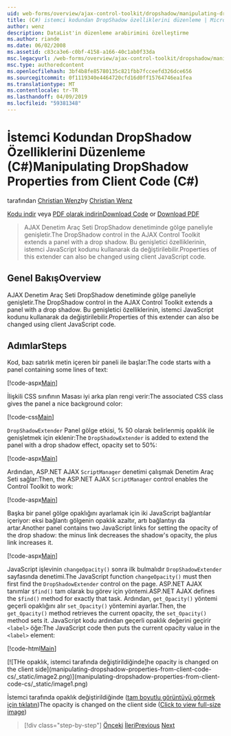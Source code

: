 ```yaml
---
uid: web-forms/overview/ajax-control-toolkit/dropshadow/manipulating-dropshadow-properties-from-client-code-cs
title: (C#) istemci kodundan DropShadow özelliklerini düzenleme | Microsoft Docs
author: wenz
description: DataList'in düzenleme arabirimini özelleştirme
ms.author: riande
ms.date: 06/02/2008
ms.assetid: c83ca3e6-c0bf-4158-a166-40c1ab0f33da
msc.legacyurl: /web-forms/overview/ajax-control-toolkit/dropshadow/manipulating-dropshadow-properties-from-client-code-cs
msc.type: authoredcontent
ms.openlocfilehash: 3bf4b8fe85780135c821fbb7fcceefd326dce656
ms.sourcegitcommit: 0f1119340e4464720cfd16d0ff15764746ea1fea
ms.translationtype: MT
ms.contentlocale: tr-TR
ms.lasthandoff: 04/09/2019
ms.locfileid: "59381348"
---
```

# <a name="manipulating-dropshadow-properties-from-client-code-c"></a><span data-ttu-id="9c606-103">İstemci Kodundan DropShadow Özelliklerini Düzenleme (C#)</span><span class="sxs-lookup"><span data-stu-id="9c606-103">Manipulating DropShadow Properties from Client Code (C#)</span></span>

<span data-ttu-id="9c606-104">tarafından [Christian Wenz](https://github.com/wenz)</span><span class="sxs-lookup"><span data-stu-id="9c606-104">by [Christian Wenz](https://github.com/wenz)</span></span>

<span data-ttu-id="9c606-105">[Kodu indir](http://download.microsoft.com/download/5/1/6/51652a81-500b-4f6b-88d3-617103e7941e/DropShadow2.cs.zip) veya [PDF olarak indirin](http://download.microsoft.com/download/b/6/a/b6ae89ee-df69-4c87-9bfb-ad1eb2b23373/dropshadow2CS.pdf)</span><span class="sxs-lookup"><span data-stu-id="9c606-105">[Download Code](http://download.microsoft.com/download/5/1/6/51652a81-500b-4f6b-88d3-617103e7941e/DropShadow2.cs.zip) or [Download PDF](http://download.microsoft.com/download/b/6/a/b6ae89ee-df69-4c87-9bfb-ad1eb2b23373/dropshadow2CS.pdf)</span></span>

> <span data-ttu-id="9c606-106">AJAX Denetim Araç Seti DropShadow denetiminde gölge paneliyle genişletir.</span><span class="sxs-lookup"><span data-stu-id="9c606-106">The DropShadow control in the AJAX Control Toolkit extends a panel with a drop shadow.</span></span> <span data-ttu-id="9c606-107">Bu genişletici özelliklerinin, istemci JavaScript kodunu kullanarak da değiştirilebilir.</span><span class="sxs-lookup"><span data-stu-id="9c606-107">Properties of this extender can also be changed using client JavaScript code.</span></span>


## <a name="overview"></a><span data-ttu-id="9c606-108">Genel Bakış</span><span class="sxs-lookup"><span data-stu-id="9c606-108">Overview</span></span>

<span data-ttu-id="9c606-109">AJAX Denetim Araç Seti DropShadow denetiminde gölge paneliyle genişletir.</span><span class="sxs-lookup"><span data-stu-id="9c606-109">The DropShadow control in the AJAX Control Toolkit extends a panel with a drop shadow.</span></span> <span data-ttu-id="9c606-110">Bu genişletici özelliklerinin, istemci JavaScript kodunu kullanarak da değiştirilebilir.</span><span class="sxs-lookup"><span data-stu-id="9c606-110">Properties of this extender can also be changed using client JavaScript code.</span></span>

## <a name="steps"></a><span data-ttu-id="9c606-111">Adımlar</span><span class="sxs-lookup"><span data-stu-id="9c606-111">Steps</span></span>

<span data-ttu-id="9c606-112">Kod, bazı satırlık metin içeren bir paneli ile başlar:</span><span class="sxs-lookup"><span data-stu-id="9c606-112">The code starts with a panel containing some lines of text:</span></span>

[!code-aspx[Main](manipulating-dropshadow-properties-from-client-code-cs/samples/sample1.aspx)]

<span data-ttu-id="9c606-113">İlişkili CSS sınıfının Masası iyi arka plan rengi verir:</span><span class="sxs-lookup"><span data-stu-id="9c606-113">The associated CSS class gives the panel a nice background color:</span></span>

[!code-css[Main](manipulating-dropshadow-properties-from-client-code-cs/samples/sample2.css)]

<span data-ttu-id="9c606-114">`DropShadowExtender` Panel gölge etkisi, % 50 olarak belirlenmiş opaklık ile genişletmek için eklenir:</span><span class="sxs-lookup"><span data-stu-id="9c606-114">The `DropShadowExtender` is added to extend the panel with a drop shadow effect, opacity set to 50%:</span></span>

[!code-aspx[Main](manipulating-dropshadow-properties-from-client-code-cs/samples/sample3.aspx)]

<span data-ttu-id="9c606-115">Ardından, ASP.NET AJAX `ScriptManager` denetimi çalışmak Denetim Araç Seti sağlar:</span><span class="sxs-lookup"><span data-stu-id="9c606-115">Then, the ASP.NET AJAX `ScriptManager` control enables the Control Toolkit to work:</span></span>

[!code-aspx[Main](manipulating-dropshadow-properties-from-client-code-cs/samples/sample4.aspx)]

<span data-ttu-id="9c606-116">Başka bir panel gölge opaklığını ayarlamak için iki JavaScript bağlantılar içeriyor: eksi bağlantı gölgenin opaklık azaltır, artı bağlantıyı da artar.</span><span class="sxs-lookup"><span data-stu-id="9c606-116">Another panel contains two JavaScript links for setting the opacity of the drop shadow: the minus link decreases the shadow's opacity, the plus link increases it.</span></span>

[!code-aspx[Main](manipulating-dropshadow-properties-from-client-code-cs/samples/sample5.aspx)]

<span data-ttu-id="9c606-117">JavaScript işlevinin `changeOpacity()` sonra ilk bulmalıdır `DropShadowExtender` sayfasında denetimi.</span><span class="sxs-lookup"><span data-stu-id="9c606-117">The JavaScript function `changeOpacity()` must then first find the `DropShadowExtender` control on the page.</span></span> <span data-ttu-id="9c606-118">ASP.NET AJAX tanımlar `$find()` tam olarak bu görev için yöntemi.</span><span class="sxs-lookup"><span data-stu-id="9c606-118">ASP.NET AJAX defines the `$find()` method for exactly that task.</span></span> <span data-ttu-id="9c606-119">Ardından, `get_Opacity()` yöntemi geçerli opaklığını alır `set_Opacity()` yöntemini ayarlar.</span><span class="sxs-lookup"><span data-stu-id="9c606-119">Then, the `get_Opacity()` method retrieves the current opacity, the `set_Opacity()` method sets it.</span></span> <span data-ttu-id="9c606-120">JavaScript kodu ardından geçerli opaklık değerini geçirir `<label>` öğe:</span><span class="sxs-lookup"><span data-stu-id="9c606-120">The JavaScript code then puts the current opacity value in the `<label>` element:</span></span>

[!code-html[Main](manipulating-dropshadow-properties-from-client-code-cs/samples/sample6.html)]


[![T<span data-ttu-id="9c606-121">He opaklık, istemci tarafında değiştirildiğinde]</span><span class="sxs-lookup"><span data-stu-id="9c606-121">he opacity is changed on the client side]</span></span>(manipulating-dropshadow-properties-from-client-code-cs/_static/image2.png)](manipulating-dropshadow-properties-from-client-code-cs/_static/image1.png)

<span data-ttu-id="9c606-122">İstemci tarafında opaklık değiştirildiğinde ([tam boyutlu görüntüyü görmek için tıklatın](manipulating-dropshadow-properties-from-client-code-cs/_static/image3.png))</span><span class="sxs-lookup"><span data-stu-id="9c606-122">The opacity is changed on the client side ([Click to view full-size image](manipulating-dropshadow-properties-from-client-code-cs/_static/image3.png))</span></span>

> [!div class="step-by-step"]
> <span data-ttu-id="9c606-123">[Önceki](adjusting-the-z-index-of-a-dropshadow-cs.md)
> [İleri](adjusting-the-z-index-of-a-dropshadow-vb.md)</span><span class="sxs-lookup"><span data-stu-id="9c606-123">[Previous](adjusting-the-z-index-of-a-dropshadow-cs.md)
[Next](adjusting-the-z-index-of-a-dropshadow-vb.md)</span></span>
